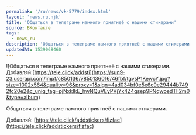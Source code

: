 ```yaml
---
permalink: '/ru/news/vk-5779/index.html'
layout: 'news.ru.njk'
title: 'Общаться в телеграме намного приятнеё с нашими стикерами'
source: ВКонтакте
tags:
  - news_ru
description: 'Общаться в телеграме намного приятнеё с нашими стикерами'
updatedAt: 1539068460
---
```

![Общаться в телеграме намного приятнеё с нашими стикерами. Добавляй:[https://tele.click/addsti](https://sun9-23.userapi.com/impf/c850136/v850136016/46fbf/tgvsP1KewcY.jpg?size=1002x564&quality=96&proxy=1&sign=4ad034bf0e5e6c9e29444b7492fc20e2&c_uniq_tag=pjNxkIkE_hwNQuVEyPVjYx4Z4qsep9PNqwoedTII2m0&type=album)

Общаться в телеграме намного приятнеё с нашими стикерами.

Добавляй: [https://tele.click/addstickers/fizfac](https://tele.click/addstickers/fizfac)
